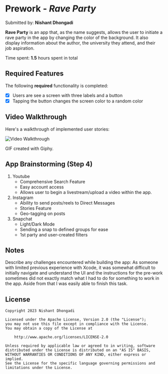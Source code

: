 # Prework - *Rave Party*

Submitted by: **Nishant Dhongadi**

**Rave Party** is an app that, as the name suggests, allows the user to initiate a rave party in the app by changing the color of the background. It also display information about the author, the university they attend, and their job aspiration.

Time spent: **1.5** hours spent in total

## Required Features

The following **required** functionality is completed:

- [x] Users are see a screen with three labels and a button
- [x] Tapping the button changes the screen color to a random color
 
## Video Walkthrough

Here's a walkthrough of implemented user stories:

<img src='https://media.giphy.com/media/gbviYlGYxNq11GCJfj/giphy.gif' title='Video Walkthrough' width='' alt='Video Walkthrough' />

GIF created with Giphy.  

## App Brainstorming (Step 4)

1. Youtube
   - Comprehensive Search Feature
   - Easy account access
   - Allows user to begin a livestream/upload a video within the app. 
3. Instagram
   - Ability to send posts/reels to Direct Messages
   - Stories Feature
   - Geo-tagging on posts
5. Snapchat
   - Light/Dark Mode
   - Sending a snap to defined groups for ease
   - 1st party and user-created filters

## Notes

Describe any challenges encountered while building the app: As someone with limited previous experience with Xcode, it was somewhat difficult to initially navigate and understand the UI and the instructions for the pre-work sometimes did not exactly match what I had to do for something to work in the app. Aside from that I was easily able to finish this task.

## License

    Copyright 2023 Nishant Dhongadi

    Licensed under the Apache License, Version 2.0 (the "License");
    you may not use this file except in compliance with the License.
    You may obtain a copy of the License at

        http://www.apache.org/licenses/LICENSE-2.0

    Unless required by applicable law or agreed to in writing, software
    distributed under the License is distributed on an "AS IS" BASIS,
    WITHOUT WARRANTIES OR CONDITIONS OF ANY KIND, either express or implied.
    See the License for the specific language governing permissions and
    limitations under the License.
